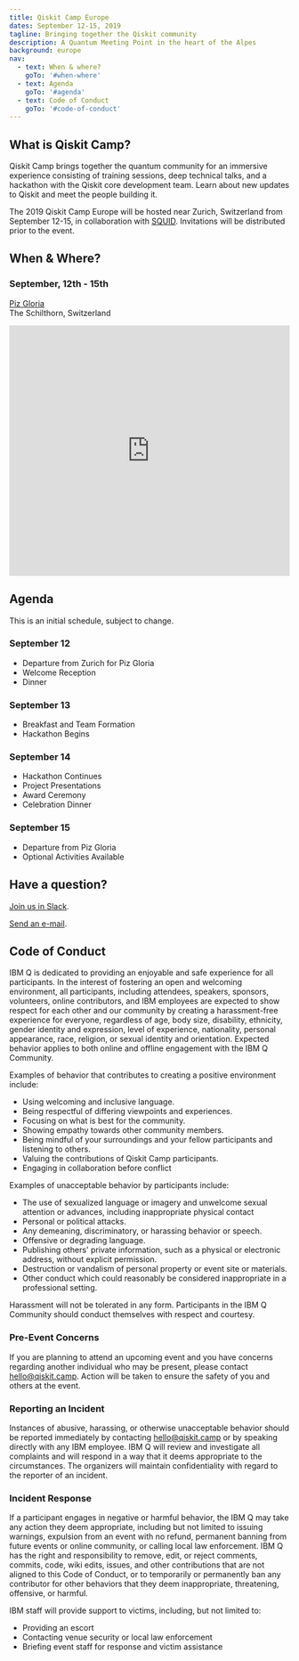 ```yaml
---
title: Qiskit Camp Europe
dates: September 12-15, 2019
tagline: Bringing together the Qiskit community
description: A Quantum Meeting Point in the heart of the Alpes
background: europe
nav:
  - text: When & where?
    goTo: '#when-where'
  - text: Agenda
    goTo: '#agenda'
  - text: Code of Conduct
    goTo: '#code-of-conduct'
---
```


## What is Qiskit Camp?

Qiskit Camp brings together the quantum community for an immersive experience consisting of training sessions, deep technical talks, and a hackathon with the Qiskit core development team. Learn about new updates to Qiskit and meet the people building it.

The 2019 Qiskit Camp Europe will be hosted near Zurich, Switzerland from September 12-15, in collaboration with [SQUID](https://qid.ethz.ch/). Invitations will be distributed prior to the event.

## When & Where?

### September, 12th - 15th

[Piz Gloria](https://www.schilthorn.ch/)<br/>The Schilthorn, Switzerland

<iframe title="Piz Victoria" src="https://www.google.com/maps/embed?pb=!1m18!1m12!1m3!1d3124.309098001504!2d7.835337833523298!3d46.55683910566589!2m3!1f0!2f0!3f0!3m2!1i1024!2i768!4f13.1!3m3!1m2!1s0x478fa0aa0ef272f5%3A0xba9bb981f1a1b693!2sPiz+Gloria!5e0!3m2!1sen!2ses!4v1560537893059!5m2!1sen!2ses" style="border:0" allowfullscreen="" width="100%" height="450" frameborder="0"></iframe>

## Agenda

This is an initial schedule, subject to change.

### September 12

- Departure from Zurich for Piz Gloria
- Welcome Reception
- Dinner

### September 13

- Breakfast and Team Formation
- Hackathon Begins

### September 14

- Hackathon Continues
- Project Presentations
- Award Ceremony
- Celebration Dinner

### September 15

- Departure from Piz Gloria
- Optional Activities Available

## Have a question?

[Join us in Slack](https://qiskit.slack.com/).

[Send an e-mail](mailto:hello@qiskit.camp).

## Code of Conduct

IBM Q is dedicated to providing an enjoyable and safe experience for all participants. In the interest of fostering an open and welcoming environment, all participants, including attendees, speakers, sponsors, volunteers, online contributors, and IBM employees are expected to show respect for each other and our community by creating a harassment-free experience for everyone, regardless of age, body size, disability, ethnicity, gender identity and expression, level of experience, nationality, personal appearance, race, religion, or sexual identity and orientation. Expected behavior applies to both online and offline engagement with the IBM Q Community.

Examples of behavior that contributes to creating a positive environment include:

- Using welcoming and inclusive language.
- Being respectful of differing viewpoints and experiences.
- Focusing on what is best for the community.
- Showing empathy towards other community members.
- Being mindful of your surroundings and your fellow participants and listening to others.
- Valuing the contributions of Qiskit Camp participants.
- Engaging in collaboration before conflict

Examples of unacceptable behavior by participants include:

- The use of sexualized language or imagery and unwelcome sexual attention or advances, including inappropriate physical contact
- Personal or political attacks.
- Any demeaning, discriminatory, or harassing behavior or speech.
- Offensive or degrading language.
- Publishing others' private information, such as a physical or electronic address, without explicit permission.
- Destruction or vandalism of personal property or event site or materials.
- Other conduct which could reasonably be considered inappropriate in a professional setting.

Harassment will not be tolerated in any form. Participants in the IBM Q Community should conduct themselves with respect and courtesy.

### Pre-Event Concerns

If you are planning to attend an upcoming event and you have concerns regarding another individual who may be present, please contact [hello@qiskit.camp](mailto:hello@qiskit.camp). Action will be taken to ensure the safety of you and others at the event.

### Reporting an Incident

Instances of abusive, harassing, or otherwise unacceptable behavior should be reported immediately by contacting [hello@qiskit.camp](mailto:hello@qiskit.camp) or by speaking directly with any IBM employee. IBM Q will review and investigate all complaints and will respond in a way that it deems appropriate to the circumstances. The organizers will maintain confidentiality with regard to the reporter of an incident.

### Incident Response

If a participant engages in negative or harmful behavior, the IBM Q may take any action they deem appropriate, including but not limited to issuing warnings, expulsion from an event with no refund, permanent banning from future events or online community, or calling local law enforcement. IBM Q has the right and responsibility to remove, edit, or reject comments, commits, code, wiki edits, issues, and other contributions that are not aligned to this Code of Conduct, or to temporarily or permanently ban any contributor for other behaviors that they deem inappropriate, threatening, offensive, or harmful.

IBM staff will provide support to victims, including, but not limited to:

- Providing an escort
- Contacting venue security or local law enforcement
- Briefing event staff for response and victim assistance
